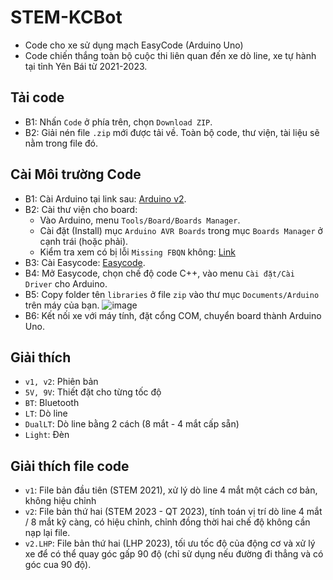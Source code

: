 # STEM-KCBot
- Code cho xe sử dụng mạch EasyCode (Arduino Uno)
- Code chiến thắng toàn bộ cuộc thi liên quan đến xe dò line, xe tự hành tại tỉnh Yên Bái từ 2021-2023.

## Tải code
- B1: Nhấn `Code` ở phía trên, chọn `Download ZIP`.
- B2: Giải nén file `.zip` mới được tải về. Toàn bộ code, thư viện, tài liệu sẽ nằm trong file đó.

## Cài Môi trường Code
- B1: Cài Arduino tại link sau: [Arduino v2](https://downloads.arduino.cc/arduino-ide/arduino-ide_2.0.4_Windows_64bit.exe).
- B2: Cài thư viện cho board:
  - Vào Arduino, menu `Tools/Board/Boards Manager`.
  - Cài đặt (Install) mục `Arduino AVR Boards` trong mục `Boards Manager` ở cạnh trái (hoặc phải).
  - Kiểm tra xem có bị lỗi `Missing FBQN` không: [Link](https://support.arduino.cc/hc/en-us/articles/4412950941074-Compilation-error-Missing-FQBN-Fully-Qualified-Board-Name-)
- B3: Cài Easycode: [Easycode](https://drive.google.com/drive/u/1/folders/1xCd9tZ0VadZD4rjVmXd_SSLT3-WnPcSv).
- B4: Mở Easycode, chọn chế độ code C++, vào menu `Cài đặt/Cài Driver` cho Arduino.
- B5: Copy folder tên `libraries` ở file `zip` vào thư mục `Documents/Arduino` trên máy của bạn.
![image](https://github.com/Legend0fHell/STEM-KCBot/assets/56226847/931caa09-3865-407a-b2a8-72c498a30c12)
- B6: Kết nối xe với máy tính, đặt cổng COM, chuyển board thành Arduino Uno.

## Giải thích
- `v1, v2`: Phiên bản
- `5V, 9V`: Thiết đặt cho từng tốc độ
- `BT`: Bluetooth
- `LT`: Dò line
- `DualLT`: Dò line bằng 2 cách (8 mắt - 4 mắt cấp sẵn)
- `Light`: Đèn

## Giải thích file code
- `v1`: File bản đầu tiên (STEM 2021), xử lý dò line 4 mắt một cách cơ bản, không hiệu chỉnh
- `v2`: File bản thứ hai (STEM 2023 - QT 2023), tính toán vị trí dò line 4 mắt / 8 mắt kỹ càng, có hiệu chỉnh, chỉnh đồng thời hai chế độ không cần nạp lại file.
- `v2.LHP`: File bản thứ hai (LHP 2023), tối ưu tốc độ của động cơ và xử lý xe để có thể quay góc gấp 90 độ (chỉ sử dụng nếu đường đi thẳng và có góc cua 90 độ).
